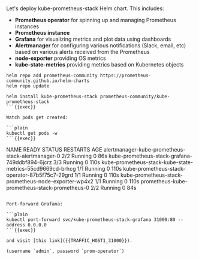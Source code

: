 <br>

Let's deploy kube-prometheus-stack Helm chart. This includes:

- **Prometheus operator** for spinning up and managing Prometheus instances
- **Prometheus instance**
- **Grafana** for visualizing metrics and plot data using dashboards
- **Alertmanager** for configuring various notifications (Slack, email, etc)
  based on various alerts received from the Prometheus
- **node-exporter** providing OS metrics
- **kube-state-metrics** providing metrics based on Kubernetes objects

```plain
helm repo add prometheus-community https://prometheus-community.github.io/helm-charts
helm repo update

helm install kube-prometheus-stack prometheus-community/kube-prometheus-stack
```{{exec}}

Watch pods get created:

```plain
kubectl get pods -w
```{{exec}}

```
NAME                                                        READY   STATUS    RESTARTS   AGE
alertmanager-kube-prometheus-stack-alertmanager-0           2/2     Running   0          86s
kube-prometheus-stack-grafana-749ddbf894-6jcrz              3/3     Running   0          110s
kube-prometheus-stack-kube-state-metrics-55cd9669cd-brhcg   1/1     Running   0          110s
kube-prometheus-stack-operator-87b5f75c7-29grd              1/1     Running   0          110s
kube-prometheus-stack-prometheus-node-exporter-wp4x2        1/1     Running   0          110s
prometheus-kube-prometheus-stack-prometheus-0               2/2     Running   0          84s
```

Port-forward Grafana:

```plain
kubectl port-forward svc/kube-prometheus-stack-grafana 31000:80 --address 0.0.0.0
```{{exec}}

and visit [this link]({{TRAFFIC_HOST1_31000}}).

(username `admin`, password `prom-operator`)
